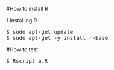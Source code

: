 #How to install R

1.installing R
<pre>
$ sudo apt-get update
$ sudo apt-get -y install r-base
</pre>

#How to test
<pre>
$ Rscript a.R
</pre>

